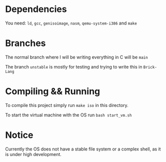 # Dependencies
You need: `ld`, `gcc`, `genisoimage`, `nasm`, `qemu-system-i386` and `make`

# Branches
The normal branch where I will be writing everything in C will be `main`

The branch `unstable` is mostly for testing and trying to write this in `Brick-Lang` 

# Compiling && Running
To compile this project simply run `make iso` in this directory.

To start the virtual machine with the OS run `bash start_vm.sh` 

# Notice
Currently the OS does not have a stable file system or a complex shell, as it is under high development.
